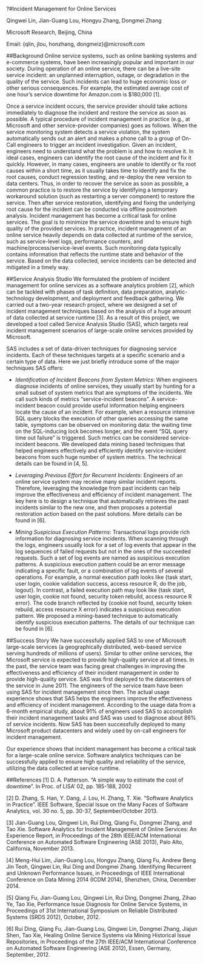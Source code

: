 ?#Incident Management for Online Services

Qingwei Lin, Jian-Guang Lou, Hongyu Zhang, Dongmei Zhang

Microsoft Research, Beijing, China  

Email: {qlin, jlou, honzhang, dongmeiz}@microsoft.com


##Background
Online service systems, such as online banking systems and e-commerce systems, have been increasingly popular and important in our society. During operation of an online service, there can be a live-site service incident: an unplanned interruption, outage, or degradation in the quality of the service. Such incidents can lead to huge economic loss or other serious consequences. For example, the estimated average cost of one hour’s service downtime for Amazon.com is $180,000 [1]. 

Once a service incident occurs, the service provider should take actions immediately to diagnose the incident and restore the service as soon as possible. A typical procedure of incident management in practice (e.g., at Microsoft and other service-provider companies) goes as follows. When the service monitoring system detects a service violation, the system automatically sends out an alert and makes a phone call to a group of On-Call engineers to trigger an incident investigation. Given an incident, engineers need to understand what the problem is and how to resolve it. In ideal cases, engineers can identify the root cause of the incident and fix it quickly. However, in many cases, engineers are unable to identify or fix root causes within a short time, as it usually takes time to identify and fix the root causes, conduct regression testing, and re-deploy the new version to data centers. Thus, in order to recover the service as soon as possible, a common practice is to restore the service by identifying a temporary workaround solution (such as restarting a server component) to restore the service. Then after service restoration, identifying and fixing the underlying root cause for the incident can be conducted via offline postmortem analysis.
Incident management has become a critical task for online services. The goal is to minimize the service downtime and to ensure high quality of the provided services. In practice, incident management of an online service heavily depends on data collected at runtime of the service, such as service-level logs, performance counters, and machine/process/service-level events. Such monitoring data typically contains information that reflects the runtime state and behavior of the service. Based on the data collected, service incidents can be detected and mitigated in a timely way. 


##Service Analysis Studio
We formulated the problem of incident management for online services as a software analytics problem [2], which can be tackled with phases of task definition, data preparation, analytic-technology development, and deployment and feedback gathering. We carried out a two-year research project, where we designed a set of incident management techniques based on the analysis of a huge amount of data collected at service runtime [3]. As a result of this project, we developed a tool called Service Analysis Studio (SAS), which targets real incident management scenarios of large-scale online services provided by Microsoft. 

SAS includes a set of data-driven techniques for diagnosing service incidents. Each of these techniques targets at a specific scenario and a certain type of data. Here we just briefly introduce some of the major techniques SAS offers: 

* _Identification of Incident Beacons from System Metrics_: When engineers diagnose incidents of online services, they usually start by hunting for a small subset of system metrics that are symptoms of the incidents. We call such kinds of metrics “service-incident beacons”. A service-incident beacon could provide useful information helping engineers locate the cause of an incident. For example, when a resource intensive SQL query blocks the execution of other queries accessing the same table, symptoms can be observed on monitoring data: the waiting time on the SQL-inducing lock becomes longer, and the event “SQL query time out failure” is triggered. Such metrics can be considered service-incident beacons. We developed data mining based techniques that helped engineers effectively and efficiently identify service-incident beacons from such huge number of system metrics. The technical details can be found in [4, 5]. 

* _Leveraging Previous Effort for Recurrent Incidents_: Engineers of an online service system may receive many similar incident reports. Therefore, leveraging the knowledge from past incidents can help improve the effectiveness and efficiency of incident management. The key here is to design a technique that automatically retrieves the past incidents similar to the new one, and then proposes a potential restoration action based on the past solutions. More details can be found in [6].

* _Mining Suspicious Execution Patterns_: Transactional logs provide rich information for diagnosing service incidents. When scanning through the logs, engineers usually look for a set of log events that appear in the log sequences of failed requests but not in the ones of the succeeded requests. Such a set of log events are named as suspicious execution patterns. A suspicious execution pattern could be an error message indicating a specific fault, or a combination of log events of several operations. For example, a normal execution path looks like {task start, user login, cookie validation success, access resource R, do the job, logout}. In contrast, a failed execution path may look like {task start, user login, cookie not found, security token rebuild, access resource R error}. The code branch reflected by {cookie not found, security token rebuild, access resource X error} indicates a suspicious execution pattern. We proposed a mining-based technique to automatically identify suspicious execution patterns. The details of our technique can be found in [6].

##Success Story
We have successfully applied SAS to one of Microsoft large-scale services (a geographically distributed, web-based service serving hundreds of millions of users). Similar to other online services, the Microsoft service is expected to provide high-quality service at all times. In the past, the service team was facing great challenges in improving the effectiveness and efficiency of their incident management in order to provide high-quality service. SAS was first deployed to the datacenters of the service in June 2011. The engineers of the service team have been using SAS for incident management since then. The actual usage experience shows that SAS helps the engineers improve the effectiveness and efficiency of incident management. According to the usage data from a 6-month empirical study, about 91% of engineers used SAS to accomplish their incident management tasks and SAS was used to diagnose about 86% of service incidents. Now SAS has been successfully deployed to many Microsoft product datacenters and widely used by on-call engineers for incident management. 

Our experience shows that incident management has become a critical task for a large-scale online service. Software analytics techniques can be successfully applied to ensure high quality and reliability of the service, utilizing the data collected at service runtime.

##References
[1]	D. A. Patterson. “A simple way to estimate the cost of downtime”. In Proc. of LISA’ 02, pp. 185-188, 2002

[2]	D. Zhang, S. Han, Y. Dang, J. Lou, H. Zhang, T. Xie. “Software Analytics in Practice”. IEEE Software, Special Issue on the Many Faces of Software Analytics, vol. 30 no. 5, pp. 30-37, September/October 2013.

[3]	Jian-Guang Lou, Qingwei Lin, Rui Ding, Qiang Fu, Dongmei Zhang, and Tao Xie. Software Analytics for Incident Management of Online Services: An Experience Report, in Proceedings of the 28th IEEE/ACM International Conference on Automated Software Engineering (ASE 2013), Palo Alto, California, November 2013.

[4]	Meng-Hui Lim, Jian-Guang Lou, Hongyu Zhang, Qiang Fu, Andrew Beng Jin Teoh, Qingwei Lin, Rui Ding and Dongmei Zhang. Identifying Recurrent and Unknown Performance Issues, in Proceedings of IEEE International Conference on Data Mining 2014 (ICDM 2014), Shenzhen, China, December 2014.

[5]	Qiang Fu, Jian-Guang Lou, Qingwei Lin, Rui Ding, Dongmei Zhang, Zihao Ye, Tao Xie, Performance Issue Diagnosis for Online Service Systems, in Proceedings of 31st International Symposium on Reliable Distributed Systems (SRDS 2012), October, 2012. 

[6]	Rui Ding, Qiang Fu, Jian-Guang Lou, Qingwei Lin, Dongmei Zhang, Jiajun Shen, Tao Xie, Healing Online Service Systems via Mining Historical Issue Repositories, in Proceedings of the 27th IEEE/ACM International Conference on Automated Software Engineering (ASE 2012), Essen, Germany, September, 2012.
